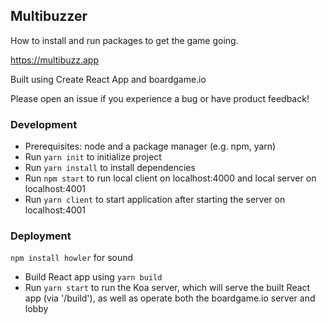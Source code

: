 ## Multibuzzer

How to install and run packages to get the game going.

https://multibuzz.app

Built using Create React App and boardgame.io

Please open an issue if you experience a bug or have product feedback!

### Development

- Prerequisites: node and a package manager (e.g. npm, yarn)
- Run `yarn init` to initialize project
- Run `yarn install` to install dependencies
- Run `npm start` to run local client on localhost:4000 and local server on localhost:4001
- Run `yarn client` to start application after starting the server on localhost:4001

### Deployment
`npm install howler` for sound

- Build React app using `yarn build`
- Run `yarn start` to run the Koa server, which will serve the built React app (via '/build'), as well as operate both the boardgame.io server and lobby
